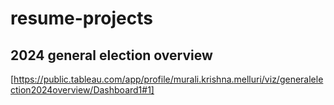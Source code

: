 # resume-projects
## 2024 general election overview
[https://public.tableau.com/app/profile/murali.krishna.melluri/viz/generalelection2024overview/Dashboard1#1]
